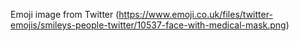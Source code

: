 
Emoji image from Twitter
(https://www.emoji.co.uk/files/twitter-emojis/smileys-people-twitter/10537-face-with-medical-mask.png)
